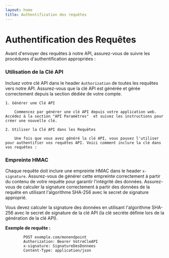 ```yaml
---
layout: home
title: Authentification des requêtes
---
```


# Authentification des Requêtes

Avant d'envoyer des requêtes à notre API, assurez-vous de suivre les procédures d'authentification appropriées :

### Utilisation de la Clé API

Incluez votre clé API dans le header `Authorization` de toutes les requêtes vers notre API. Assurez-vous que la clé API est générée et gérée correctement depuis la section dédiée de votre compte.


    1. Générer une Clé API

        Commencez par générer une clé API depuis votre application web. Accédez à la section "API Paramètres"  et suivez les instructions pour créer une nouvelle clé.

    2. Utiliser la Clé API dans les Requêtes

        Une fois que vous avez généré la clé API, vous pouvez l'utiliser pour authentifier vos requêtes API. Voici comment inclure la clé dans vos requêtes :



### Empreinte HMAC

Chaque requête doit inclure une empreinte HMAC dans le header `x-signature`. Assurez-vous de générer cette empreinte correctement à partir du contenu de votre requête pour garantir l'intégrité des données.
Assurez-vous de calculer la signature correctement à partir des données de la requête en utilisant l'algorithme SHA-256 avec le secret de signature approprié.

Vous devez calculer la signature des données en utilisant l'algorithme SHA-256 avec le secret de signature de la clé API (la clé secrète définie lors de la génération de la clé API).


**Exemple de requête :**

``` 
        POST exemple.com/monendpoint
        Authorization: Bearer VotreCleAPI
        x-signature: SignatureDesDonnees
        Content-Type: application/json
